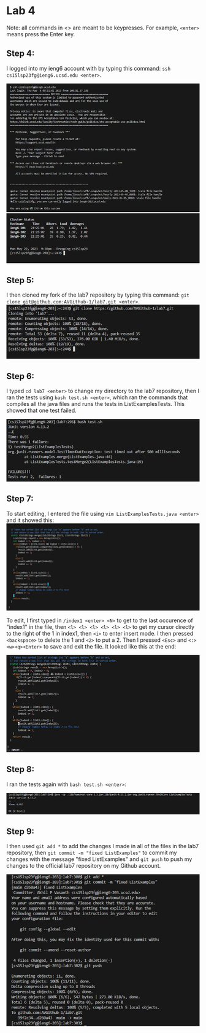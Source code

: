# Lab 4

Note: all commands in <> are meant to be keypresses. For example, `<enter>` means press the Enter key.

## Step 4:

I logged into my ieng6 account with by typing this command: `ssh cs15lsp23fg@ieng6.ucsd.edu <enter>`. 
  
![Image](https://raw.githubusercontent.com/AVGithub-1/cse15l-lab-reports/main/lab4/cs15l_lab4pic1.JPG)
![Image](https://raw.githubusercontent.com/AVGithub-1/cse15l-lab-reports/main/lab4/cs15l_lab4pic2.JPG)

## Step 5:

I then cloned my fork of the lab7 repository by typing this command: `git clone git@github.com:AVGithub-1/lab7.git <enter>`.
![Image](https://raw.githubusercontent.com/AVGithub-1/cse15l-lab-reports/main/lab4/cs15l_lab4pic3.JPG)

## Step 6:

I typed `cd lab7 <enter>` to change my directory to the lab7 repository, then I ran the tests using `bash test.sh <enter>`, which ran the commands that compiles all the java files and runs the tests in ListExamplesTests. This showed that one test failed.

![Image](https://raw.githubusercontent.com/AVGithub-1/cse15l-lab-reports/main/lab4/cs15l_lab4pic4.JPG)

## Step 7: 

To start editing, I entered the file using `vim ListExamplesTests.java <enter>` and it showed this:
![Image](https://raw.githubusercontent.com/AVGithub-1/cse15l-lab-reports/main/lab4/cs15l_lab4pic5.JPG)

To edit, I first typed in `/index1 <enter> <N>` to get to the last occurence of "index1" in the file, then `<l> <l> <l> <l> <l> <l>` to get my cursor directly to the right of the 1 in index1, then `<i>` to enter insert mode. I then pressed `<backspace>` to delete the 1 and `<2>` to put a 2. Then I pressed `<Esc>` and `<:><w><q><Enter>` to save and exit the file. It looked like this at the end:
  
![Image](https://raw.githubusercontent.com/AVGithub-1/cse15l-lab-reports/main/lab4/cs15l_lab4pic6.JPG)
 
## Step 8:
  
I ran the tests again with `bash test.sh <enter>`:
  
![Image](https://raw.githubusercontent.com/AVGithub-1/cse15l-lab-reports/main/lab4/cs15l_lab4pic7.JPG)
  
## Step 9:
  
I then used `git add *` to add the changes I made in all of the files in the lab7 repository, then `git commit -m "fixed ListExamples"` to commit my changes with the message "fixed ListExamples" and `git push` to push my changes to the official lab7 repository on my Github account.
  
![Image](https://raw.githubusercontent.com/AVGithub-1/cse15l-lab-reports/main/lab4/cs15l_lab4pic8.JPG)
